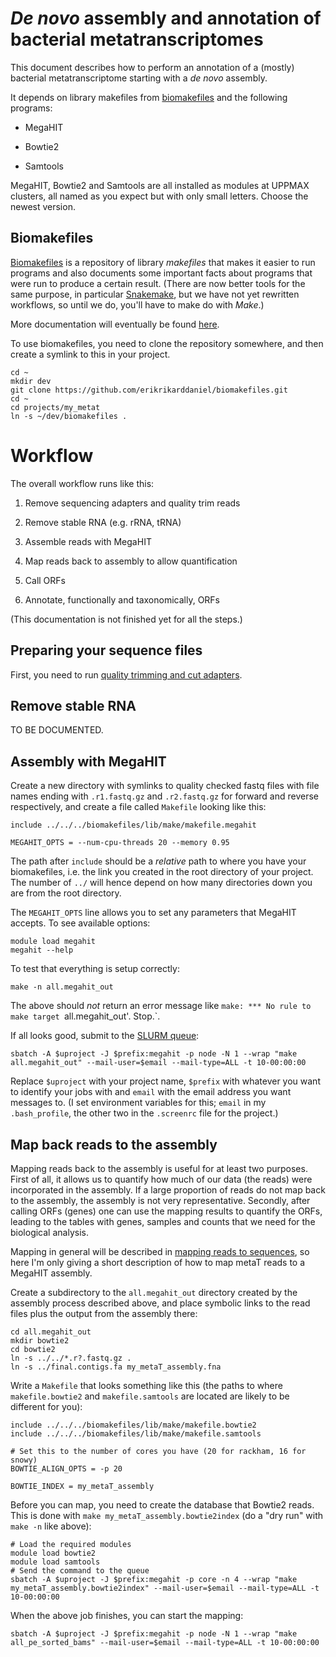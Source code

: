 # *De novo* assembly and annotation of bacterial metatranscriptomes

This document describes how to perform an annotation of a (mostly) bacterial metatranscriptome
starting with a *de novo* assembly.

It depends on library makefiles from
[biomakefiles](https://github.com/erikrikarddaniel/biomakefiles) and the following programs:

- MegaHIT

- Bowtie2

- Samtools

MegaHIT, Bowtie2 and Samtools are all installed as modules at UPPMAX clusters, all named as you
expect but with only small letters. Choose the newest version.

## Biomakefiles

[Biomakefiles](https://github.com/erikrikarddaniel/biomakefiles) is a repository of library
*makefiles* that makes it easier to run programs and also documents some important facts about
programs that were run to produce a certain result.  (There are now better tools for the same
purpose, in particular [Snakemake](https://pypi.org/project/snakemake/), but we have not yet
rewritten workflows, so until we do, you'll have to make do with *Make*.)

More documentation will eventually be found [here](biomakefiles.md).

To use biomakefiles, you need to clone the repository somewhere, and then create a symlink to this
in your project.

```
cd ~
mkdir dev
git clone https://github.com/erikrikarddaniel/biomakefiles.git
cd ~
cd projects/my_metat
ln -s ~/dev/biomakefiles .
```

# Workflow

The overall workflow runs like this:

1. Remove sequencing adapters and quality trim reads

2. Remove stable RNA (e.g. rRNA, tRNA)

3. Assemble reads with MegaHIT

4. Map reads back to assembly to allow quantification

5. Call ORFs

6. Annotate, functionally and taxonomically, ORFs

(This documentation is not finished yet for all the steps.)

## Preparing your sequence files

First, you need to run [quality trimming and cut adapters](quality_trim_and_cutadapt.md).

## Remove stable RNA

TO BE DOCUMENTED.

## Assembly with MegaHIT

Create a new directory with symlinks to quality checked fastq files with file names ending with
`.r1.fastq.gz` and `.r2.fastq.gz` for forward and reverse respectively, and create a file called
`Makefile` looking like this:

```{make}
include ../../../biomakefiles/lib/make/makefile.megahit

MEGAHIT_OPTS = --num-cpu-threads 20 --memory 0.95
```

The path after `include` should be a *relative* path to where you have your biomakefiles, i.e. the link you created in
the root directory of your project. The number of `../` will hence depend on how many directories down you are from the
root directory.

The `MEGAHIT_OPTS` line allows you to set any parameters that MegaHIT accepts. To see available options:

```
module load megahit
megahit --help
```

To test that everything is setup correctly:

```
make -n all.megahit_out
```

The above should *not* return an error message like `make: *** No rule to make target `all.megahit_out'.  Stop.`.

If all looks good, submit to the [SLURM queue](http://www.uppmax.uu.se/support/user-guides/slurm-user-guide/):

```
sbatch -A $uproject -J $prefix:megahit -p node -N 1 --wrap "make all.megahit_out" --mail-user=$email --mail-type=ALL -t 10-00:00:00
```

Replace `$uproject` with your project name, `$prefix` with whatever you want to identify your jobs
with and `email` with the email address you want messages to. (I set environment variables for this;
`email` in my `.bash_profile`, the other two in the `.screenrc` file for the project.)

## Map back reads to the assembly

Mapping reads back to the assembly is useful for at least two purposes. First of all, it allows us
to quantify how much of our data (the reads) were incorporated in the assembly. If a large
proportion of reads do not map back to the assembly, the assembly is not very representative.
Secondly, after calling ORFs (genes) one can use the mapping results to quantify the ORFs, leading
to the tables with genes, samples and counts that we need for the biological analysis.

Mapping in general will be described in [mapping reads to sequences](mapping_reads_to_sequences.md),
so here I'm only giving a short description of how to map metaT reads to a MegaHIT assembly.

Create a subdirectory to the `all.megahit_out` directory created by the assembly process described
above, and place symbolic links to the read files plus the output from the assembly there:

```
cd all.megahit_out
mkdir bowtie2
cd bowtie2
ln -s ../../*.r?.fastq.gz .
ln -s ../final.contigs.fa my_metaT_assembly.fna
```

Write a `Makefile` that looks something like this (the paths to where `makefile.bowtie2` and
`makefile.samtools` are located are likely to be different for you):

```{make}
include ../../../biomakefiles/lib/make/makefile.bowtie2
include ../../../biomakefiles/lib/make/makefile.samtools

# Set this to the number of cores you have (20 for rackham, 16 for snowy)
BOWTIE_ALIGN_OPTS = -p 20

BOWTIE_INDEX = my_metaT_assembly
```

Before you can map, you need to create the database that Bowtie2 reads. This is done with `make
my_metaT_assembly.bowtie2index` (do a "dry run" with `make -n` like above):

```
# Load the required modules
module load bowtie2
module load samtools
# Send the command to the queue
sbatch -A $uproject -J $prefix:megahit -p core -n 4 --wrap "make my_metaT_assembly.bowtie2index" --mail-user=$email --mail-type=ALL -t 10-00:00:00
```

When the above job finishes, you can start the mapping:

```
sbatch -A $uproject -J $prefix:megahit -p node -N 1 --wrap "make all_pe_sorted_bams" --mail-user=$email --mail-type=ALL -t 10-00:00:00
```

